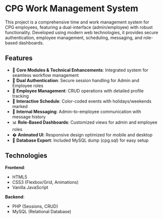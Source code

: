 # CPG Work Management System

This project is a comprehensive time and work management system for CPG employees, featuring a dual-interface (admin/employee) with robust functionality. Developed using modern web technologies, it provides secure authentication, employee management, scheduling, messaging, and role-based dashboards.

## Features

- 🚀 **Core Modules & Technical Enhancements**: Integrated system for seamless workflow management  
- 🔐 **Dual Authentication**: Secure session handling for Admin and Employee roles  
- 👥 **Employee Management**: CRUD operations with detailed profile tracking  
- 📅 **Interactive Schedule**: Color-coded events with holidays/weekends marked  
- 💬 **Internal Messaging**: Admin-to-employee communication with message history  
- 📊 **Role-Based Dashboards**: Customized views for admin and employee roles  
- � **Animated UI**: Responsive design optimized for mobile and desktop  
- 💾 **Database Export**: Included MySQL dump (cpg.sql) for easy setup  

## Technologies  

**Frontend**:  
- HTML5  
- CSS3 (Flexbox/Grid, Animations)  
- Vanilla JavaScript  

**Backend**:  
- PHP (Sessions, CRUD)  
- MySQL (Relational Database)  
